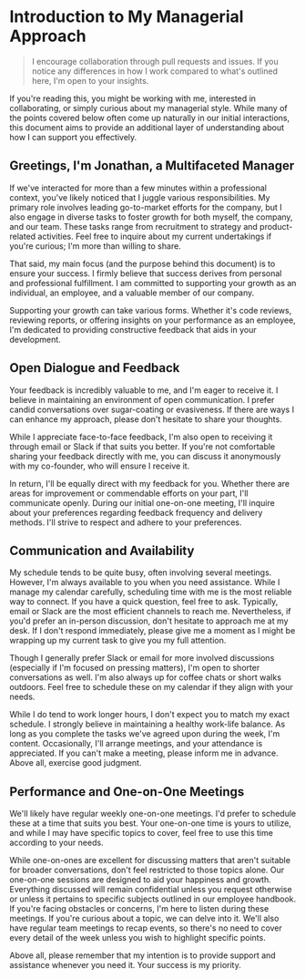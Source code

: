 # Introduction to My Managerial Approach
> I encourage collaboration through pull requests and issues. If you notice any differences in how I work compared to what's outlined here, I'm open to your insights.

If you're reading this, you might be working with me, interested in collaborating, or simply curious about my managerial style. While many of the points covered below often come up naturally in our initial interactions, this document aims to provide an additional layer of understanding about how I can support you effectively.

## Greetings, I'm Jonathan, a Multifaceted Manager
If we've interacted for more than a few minutes within a professional context, you've likely noticed that I juggle various responsibilities. My primary role involves leading go-to-market efforts for the company, but I also engage in diverse tasks to foster growth for both myself, the company, and our team. These tasks range from recruitment to strategy and product-related activities. Feel free to inquire about my current undertakings if you're curious; I'm more than willing to share.

That said, my main focus (and the purpose behind this document) is to ensure your success. I firmly believe that success derives from personal and professional fulfillment. I am committed to supporting your growth as an individual, an employee, and a valuable member of our company.

Supporting your growth can take various forms. Whether it's code reviews, reviewing reports, or offering insights on your performance as an employee, I'm dedicated to providing constructive feedback that aids in your development.

## Open Dialogue and Feedback
Your feedback is incredibly valuable to me, and I'm eager to receive it. I believe in maintaining an environment of open communication. I prefer candid conversations over sugar-coating or evasiveness. If there are ways I can enhance my approach, please don't hesitate to share your thoughts.

While I appreciate face-to-face feedback, I'm also open to receiving it through email or Slack if that suits you better. If you're not comfortable sharing your feedback directly with me, you can discuss it anonymously with my co-founder, who will ensure I receive it.

In return, I'll be equally direct with my feedback for you. Whether there are areas for improvement or commendable efforts on your part, I'll communicate openly. During our initial one-on-one meeting, I'll inquire about your preferences regarding feedback frequency and delivery methods. I'll strive to respect and adhere to your preferences.

## Communication and Availability
My schedule tends to be quite busy, often involving several meetings. However, I'm always available to you when you need assistance. While I manage my calendar carefully, scheduling time with me is the most reliable way to connect. If you have a quick question, feel free to ask. Typically, email or Slack are the most efficient channels to reach me. Nevertheless, if you'd prefer an in-person discussion, don't hesitate to approach me at my desk. If I don't respond immediately, please give me a moment as I might be wrapping up my current task to give you my full attention.

Though I generally prefer Slack or email for more involved discussions (especially if I'm focused on pressing matters), I'm open to shorter conversations as well. I'm also always up for coffee chats or short walks outdoors. Feel free to schedule these on my calendar if they align with your needs.

While I do tend to work longer hours, I don't expect you to match my exact schedule. I strongly believe in maintaining a healthy work-life balance. As long as you complete the tasks we've agreed upon during the week, I'm content. Occasionally, I'll arrange meetings, and your attendance is appreciated. If you can't make a meeting, please inform me in advance. Above all, exercise good judgment.

## Performance and One-on-One Meetings
We'll likely have regular weekly one-on-one meetings. I'd prefer to schedule these at a time that suits you best. Your one-on-one time is yours to utilize, and while I may have specific topics to cover, feel free to use this time according to your needs.

While one-on-ones are excellent for discussing matters that aren't suitable for broader conversations, don't feel restricted to those topics alone. Our one-on-one sessions are designed to aid your happiness and growth. Everything discussed will remain confidential unless you request otherwise or unless it pertains to specific subjects outlined in our employee handbook. If you're facing obstacles or concerns, I'm here to listen during these meetings. If you're curious about a topic, we can delve into it. We'll also have regular team meetings to recap events, so there's no need to cover every detail of the week unless you wish to highlight specific points.

Above all, please remember that my intention is to provide support and assistance whenever you need it. Your success is my priority.
